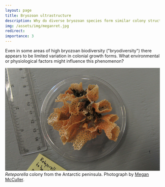 ```yaml
---
layout: page
title: Bryozoan ultrastructure
description: Why do diverse bryozoan species form similar colony structures?
img: /assets/img/meganret.jpg
redirect:
importance: 3
---
```


Even in some areas of high bryozoan biodiversity ("bryodiversity") there appears to be limited variation in colonial growth forms. What environmental or physiological factors might influence this phenomenon?

<div class="row">
    <div class="col-sm mt-3 mt-md-0">
        <img class="img-fluid rounded z-depth-1" src='/assets/img/meganret.jpg' alt="" title="example image"/>
    </div>
</div>
<div class="caption">
    <i>Reteporella</i> colony from the Antarctic peninsula. Photograph by <a href="https://twitter.com/mccullermi">Megan McCuller</a>.
</div>
